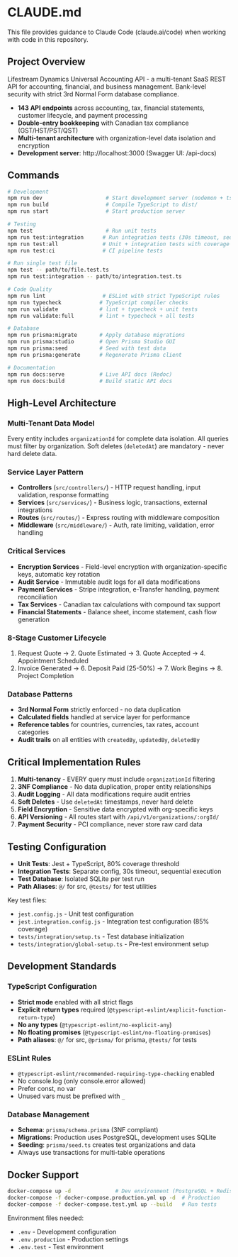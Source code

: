# CLAUDE.md

This file provides guidance to Claude Code (claude.ai/code) when working with code in this repository.

## Project Overview

Lifestream Dynamics Universal Accounting API - a multi-tenant SaaS REST API for accounting, financial, and business management. Bank-level security with strict 3rd Normal Form database compliance.

- **143 API endpoints** across accounting, tax, financial statements, customer lifecycle, and payment processing
- **Double-entry bookkeeping** with Canadian tax compliance (GST/HST/PST/QST)
- **Multi-tenant architecture** with organization-level data isolation and encryption
- **Development server**: http://localhost:3000 (Swagger UI: /api-docs)

## Commands

```bash
# Development
npm run dev                    # Start development server (nodemon + ts-node)
npm run build                  # Compile TypeScript to dist/
npm run start                  # Start production server

# Testing
npm test                       # Run unit tests
npm run test:integration      # Run integration tests (30s timeout, sequential)
npm run test:all              # Unit + integration tests with coverage
npm run test:ci               # CI pipeline tests

# Run single test file
npm test -- path/to/file.test.ts
npm run test:integration -- path/to/integration.test.ts

# Code Quality
npm run lint                  # ESLint with strict TypeScript rules
npm run typecheck            # TypeScript compiler checks
npm run validate             # lint + typecheck + unit tests
npm run validate:full        # lint + typecheck + all tests

# Database
npm run prisma:migrate       # Apply database migrations
npm run prisma:studio        # Open Prisma Studio GUI
npm run prisma:seed          # Seed with test data
npm run prisma:generate      # Regenerate Prisma client

# Documentation
npm run docs:serve           # Live API docs (Redoc)
npm run docs:build           # Build static API docs
```

## High-Level Architecture

### Multi-Tenant Data Model
Every entity includes `organizationId` for complete data isolation. All queries must filter by organization. Soft deletes (`deletedAt`) are mandatory - never hard delete data.

### Service Layer Pattern
- **Controllers** (`src/controllers/`) - HTTP request handling, input validation, response formatting
- **Services** (`src/services/`) - Business logic, transactions, external integrations
- **Routes** (`src/routes/`) - Express routing with middleware composition
- **Middleware** (`src/middleware/`) - Auth, rate limiting, validation, error handling

### Critical Services
- **Encryption Services** - Field-level encryption with organization-specific keys, automatic key rotation
- **Audit Service** - Immutable audit logs for all data modifications
- **Payment Services** - Stripe integration, e-Transfer handling, payment reconciliation
- **Tax Services** - Canadian tax calculations with compound tax support
- **Financial Statements** - Balance sheet, income statement, cash flow generation

### 8-Stage Customer Lifecycle
1. Request Quote → 2. Quote Estimated → 3. Quote Accepted → 4. Appointment Scheduled
5. Invoice Generated → 6. Deposit Paid (25-50%) → 7. Work Begins → 8. Project Completion

### Database Patterns
- **3rd Normal Form** strictly enforced - no data duplication
- **Calculated fields** handled at service layer for performance
- **Reference tables** for countries, currencies, tax rates, account categories
- **Audit trails** on all entities with `createdBy`, `updatedBy`, `deletedBy`

## Critical Implementation Rules

1. **Multi-tenancy** - EVERY query must include `organizationId` filtering
2. **3NF Compliance** - No data duplication, proper entity relationships
3. **Audit Logging** - All data modifications require audit entries
4. **Soft Deletes** - Use `deletedAt` timestamps, never hard delete
5. **Field Encryption** - Sensitive data encrypted with org-specific keys
6. **API Versioning** - All routes start with `/api/v1/organizations/:orgId/`
7. **Payment Security** - PCI compliance, never store raw card data

## Testing Configuration

- **Unit Tests**: Jest + TypeScript, 80% coverage threshold
- **Integration Tests**: Separate config, 30s timeout, sequential execution
- **Test Database**: Isolated SQLite per test run
- **Path Aliases**: `@/` for src, `@tests/` for test utilities

Key test files:
- `jest.config.js` - Unit test configuration
- `jest.integration.config.js` - Integration test configuration (85% coverage)
- `tests/integration/setup.ts` - Test database initialization
- `tests/integration/global-setup.ts` - Pre-test environment setup

## Development Standards

### TypeScript Configuration
- **Strict mode** enabled with all strict flags
- **Explicit return types** required (`@typescript-eslint/explicit-function-return-type`)
- **No any types** (`@typescript-eslint/no-explicit-any`)
- **No floating promises** (`@typescript-eslint/no-floating-promises`)
- **Path aliases**: `@/` for src, `@prisma/` for prisma, `@tests/` for tests

### ESLint Rules
- `@typescript-eslint/recommended-requiring-type-checking` enabled
- No console.log (only console.error allowed)
- Prefer const, no var
- Unused vars must be prefixed with `_`

### Database Management
- **Schema**: `prisma/schema.prisma` (3NF compliant)
- **Migrations**: Production uses PostgreSQL, development uses SQLite
- **Seeding**: `prisma/seed.ts` creates test organizations and data
- Always use transactions for multi-table operations

## Docker Support

```bash
docker-compose up -d              # Dev environment (PostgreSQL + Redis)
docker-compose -f docker-compose.production.yml up -d  # Production
docker-compose -f docker-compose.test.yml up --build   # Run tests
```

Environment files needed:
- `.env` - Development configuration
- `.env.production` - Production settings
- `.env.test` - Test environment